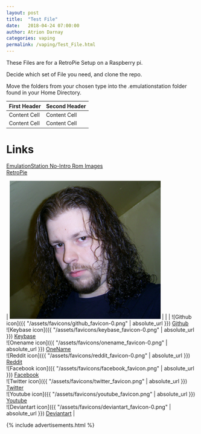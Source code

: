 ```yaml
---
layout: post  
title:  "Test File"  
date:   2018-04-24 07:00:00  
author: Atrion Darnay  
categories: vaping
permalink: /vaping/Test_File.html  
---
```


  These Files are for a RetroPie Setup on a Raspberry pi.
  
  Decide which set of File you need, and clone the repo.
  
  Move the folders from your chosen type into the .emulationstation folder found in your Home Directory.
  
| First Header  | Second Header |
| ------------- | ------------- |
| Content Cell  | Content Cell  |
| Content Cell  | Content Cell  |


# Links
[EmulationStation No-Intro Rom Images](https://github.com/Atrion/RetroPie_NoIntro_Rom_Images) <br> 
[RetroPie](https://github.com/RetroPie/RetroPie-Setup) <br> 

| <img src="/assets/img/Atrion.jpg" alt="Atrion" style="width: 400px"/> |  |  | ![Github icon]({{ "/assets/favicons/github_favicon-0.png" | absolute_url }}) [Github](https://github.com/Atrion) <br> ![Keybase icon]({{ "/assets/favicons/keybase_favicon-0.png" | absolute_url }}) [Keybase](https://keybase.io/atrion) <br> ![Onename icon]({{ "/assets/favicons/onename_favicon-0.png" | absolute_url }}) [OneName](https://onename.com/atrion) <br> ![Reddit icon]({{ "/assets/favicons/reddit_favicon-0.png" | absolute_url }}) [Reddit](https://www.reddit.com/user/Atrion84/) <br> ![Facebook icon]({{ "/assets/favicons/facebook_favicon.png" | absolute_url }}) [Facebook](https://www.facebook.com/marc.macarthur) <br> ![Twitter icon]({{ "/assets/favicons/twitter_favicon.png" | absolute_url }}) [Twitter](https://twitter.com/Atrion84) <br> ![Youtube icon]({{ "/assets/favicons/youtube_favicon.png" | absolute_url }}) [Youtube](https://www.youtube.com/channel/UCYkgcUh6NZyXIRfb91EL6cw) <br> ![Deviantart icon]({{ "/assets/favicons/deviantart_favicon-0.png" | absolute_url }}) [Deviantart](https://atrion.deviantart.com) |



  {% include advertisements.html %}
